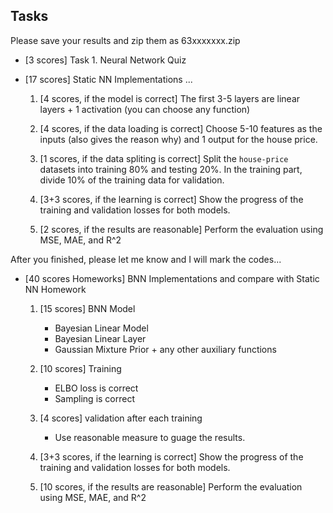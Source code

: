 ## Tasks

Please save your results and zip them as 63xxxxxxx.zip


- [3 scores] Task 1. Neural Network Quiz
 
- [17 scores] Static NN Implementations  ... 
    
    1. [4 scores, if the model is correct] The first 3-5 layers are linear layers  + 1 activation (you can choose any function)

    2. [4 scores, if the data loading is correct]  Choose 5-10 features as the inputs (also gives the reason why) and 1 output for the house price. 

    3. [1 scores, if the data spliting is correct]  Split the `house-price` datasets into training 80% and testing 20%. In the training part, divide 10% of the training data for validation. 

    4. [3+3 scores, if the learning is correct] Show the progress of the training and validation losses for both models.  

    5. [2 scores, if the results are reasonable] Perform the evaluation using MSE, MAE, and R^2 
    
 After you finished, please let me know and I will mark the codes...  


- [40 scores Homeworks]  BNN Implementations and compare with Static NN Homework

    1. [15 scores] BNN Model  
        - Bayesian Linear Model 
        - Bayesian Linear Layer
        - Gaussian Mixture Prior + any other auxiliary functions

    2. [10 scores] Training 
        - ELBO loss is correct 
        - Sampling is correct

    3. [4 scores] validation after each training 
        - Use reasonable measure to guage the results.

    4. [3+3 scores, if the learning is correct] Show the progress of the training and validation losses for both models.  

    5. [10 scores, if the results are reasonable] Perform the evaluation using MSE, MAE, and R^2 

 
